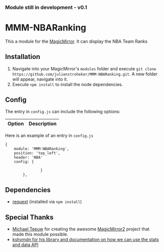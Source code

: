 ### Module still in development - v0.1 ###

# MMM-NBARanking
This a module for the [MagicMirror](https://github.com/MichMich/MagicMirror/tree/develop). 
It can display the NBA Team Ranks

## Installation
1. Navigate into your MagicMirror's `modules` folder and execute `git clone https://github.com/julienstroheker/MMM-NBARanking.git`. A new folder will appear, navigate into it.
2. Execute `npm install` to install the node dependencies.

## Config
The entry in `config.js` can include the following options:


|Option|Description|
|---|---|


Here is an example of an entry in `config.js`
```
{
	module: 'MMM-NBARanking',
	position: 'top_left',
    header: 'NBA'
	config: {

				}
		},
```

## Dependencies
- [request](https://www.npmjs.com/package/request) (installed via `npm install`)

## Special Thanks
- [Michael Teeuw](https://github.com/MichMich) for creating the awesome [MagicMirror2](https://github.com/MichMich/MagicMirror/tree/develop) project that made this module possible.
- [kshvmdn for his library and documentation on how we can use the stats and data API](https://github.com/kshvmdn/nba.js)
